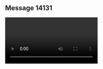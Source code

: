 ## Message 14131



![Video](https://data.iron-swords.co.il/2024/November/27/14131/14131_media.mp4)
